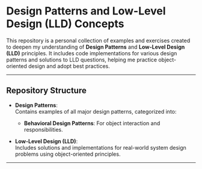 # Design Patterns and Low-Level Design (LLD) Concepts

This repository is a personal collection of examples and exercises created to deepen my understanding of **Design Patterns** and **Low-Level Design (LLD)** principles. It includes code implementations for various design patterns and solutions to LLD questions, helping me practice object-oriented design and adopt best practices.

---

## Repository Structure

- **Design Patterns**:  
  Contains examples of all major design patterns, categorized into:
  <!-- - **Creational Design Patterns**: For object creation mechanisms.
  - **Structural Design Patterns**: For class and object composition. -->
  - **Behavioral Design Patterns**: For object interaction and responsibilities.

- **Low-Level Design (LLD)**:  
  Includes solutions and implementations for real-world system design problems using object-oriented principles.

---
